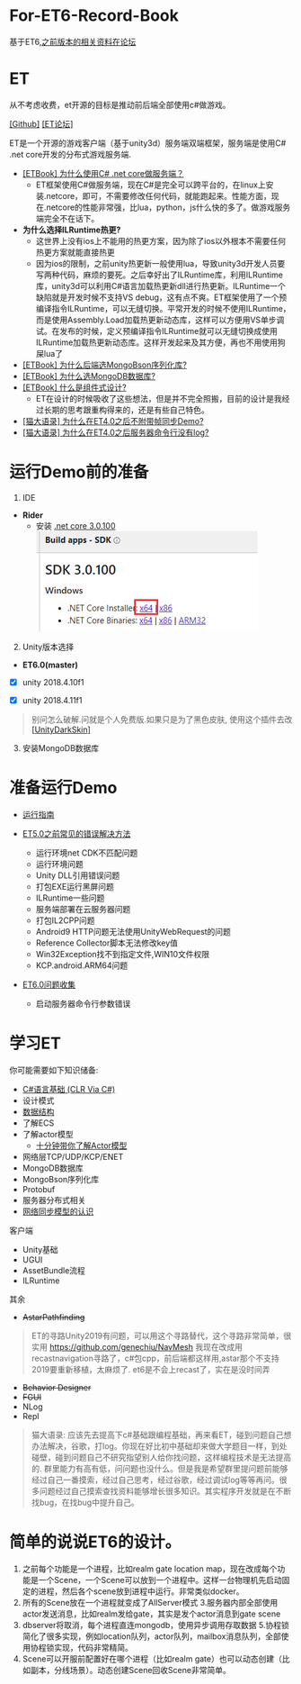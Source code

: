 # For-ET6-Record-Book

基于ET6,[之前版本的相关资料在论坛](https://bbs.honorworkroom.com/forum.php?mod=viewthread&tid=210&extra=page%3D1)

# ET
从不考虑收费，et开源的目标是推动前后端全部使用c#做游戏。

[[Github]](https://github.com/egametang/ET)
[[ET论坛]](https://bbs.honorworkroom.com/forum.php)

ET是一个开源的游戏客户端（基于unity3d）服务端双端框架，服务端是使用C# .net core开发的分布式游戏服务端.


- [[ETBook] 为什么使用C# .net core做服务端？](https://github.com/egametang/ET/blob/master/Book/1.2%E4%B8%BA%E4%BB%80%E4%B9%88%E4%BD%BF%E7%94%A8.net%20core.md)
  - ET框架使用C#做服务端，现在C#是完全可以跨平台的，在linux上安装.netcore，即可，不需要修改任何代码，就能跑起来。性能方面，现在.netcore的性能非常强，比lua，python，js什么快的多了。做游戏服务端完全不在话下。
- **为什么选择ILRuntime热更?**
  - 这世界上没有ios上不能用的热更方案，因为除了ios以外根本不需要任何热更方案就能直接热更
  - 因为ios的限制，之前unity热更新一般使用lua，导致unity3d开发人员要写两种代码，麻烦的要死。之后幸好出了ILRuntime库，利用ILRuntime库，unity3d可以利用C#语言加载热更新dll进行热更新。ILRuntime一个缺陷就是开发时候不支持VS debug，这有点不爽。ET框架使用了一个预编译指令ILRuntime，可以无缝切换。平常开发的时候不使用ILRuntime，而是使用Assembly.Load加载热更新动态库，这样可以方便用VS单步调试。在发布的时候，定义预编译指令ILRuntime就可以无缝切换成使用ILRuntime加载热更新动态库。这样开发起来及其方便，再也不用使用狗屎lua了
- [[ETBook] 为什么后端选MongoBson序列化库?](https://github.com/egametang/ET/blob/master/Book/3.2%E5%BC%BA%E5%A4%A7%E7%9A%84MongoBson%E5%BA%93.md)
- [[ETBook] 为什么选MongoDB数据库?](https://bbs.honorworkroom.com/forum.php?mod=viewthread&tid=183&extra=page%3D1)
- [[ETBook] 什么是组件式设计?](https://github.com/egametang/ET/blob/master/Book/3.3%E4%B8%80%E5%88%87%E7%9A%86%E7%BB%84%E4%BB%B6.md)
  - ET在设计的时候吸收了这些想法，但是并不完全照搬，目前的设计是我经过长期的思考跟重构得来的，还是有些自己特色。
- [[猫大语录] 为什么在ET4.0之后不附带帧同步Demo?](https://bbs.honorworkroom.com/forum.php?mod=viewthread&tid=211&highlight=%E7%8A%B6%E6%80%81%E5%90%8C%E6%AD%A5)
- [[猫大语录] 为什么在ET4.0之后服务器命令行没有log?](https://bbs.honorworkroom.com/forum.php?mod=viewthread&tid=151&highlight=repl)



# 运行Demo前的准备

1. IDE
  - **Rider**
    - 安装 [.net core 3.0.100](https://dotnet.microsoft.com/download/dotnet-core/3.0)
![](Img/netcore30.png)
2. Unity版本选择
  - **ET6.0(master)**

  - [x] unity 2018.4.10f1
  - [x] unity 2018.4.11f1


>别问怎么破解.问就是个人免费版.如果只是为了黑色皮肤, 使用这个插件去改 [[UnityDarkSkin]](https://github.com/Gluschenko/UnityDarkSkin)
3. 安装MongoDB数据库


# 准备运行Demo

- [运行指南](https://github.com/egametang/ET/blob/master/Book/1.1%E8%BF%90%E8%A1%8C%E6%8C%87%E5%8D%97.md)

- [ET5.0之前常见的错误解决方法](https://bbs.honorworkroom.com/forum.php?mod=viewthread&tid=203&extra=page%3D1)
  - 运行环境net CDK不匹配问题
  - 运行环境问题
  - Unity DLL引用错误问题
  - 打包EXE运行黑屏问题
  - ILRuntime一些问题
  - 服务端部署在云服务器问题
  - 打包IL2CPP问题
  - Android9 HTTP问题无法使用UnityWebRequest的问题
  - Reference Collector脚本无法修改key值
  - Win32Exception找不到指定文件,WIN10文件权限
  - KCP.android.ARM64问题
- [ET6.0问题收集](https://bbs.honorworkroom.com/forum.php?mod=viewthread&tid=239&page=1&extra=#pid645)
  - 启动服务器命令行参数错误


# 学习ET


你可能需要如下知识储备:
- [C#语言基础 (CLR Via C#)](/Base/CSharp.md)
- 设计模式
- [数据结构](/Base/DataStructure.md)
- 了解ECS
- 了解actor模型
  - [十分钟带你了解Actor模型](https://www.brianstorti.com/the-actor-model/)
- 网络层TCP/UDP/KCP/ENET
- MongoDB数据库
- MongoBson序列化库
- Protobuf
- 服务器分布式相关
- [网络同步模型的认识](https://www.gameres.com/849046.html?tdsourcetag=s_pcqq_aiomsg)

客户端
- Unity基础
- UGUI
- AssetBundle流程
- ILRuntime

其余
- ~~AstarPathfinding~~
> ET的寻路Unity2019有问题，可以用这个寻路替代，这个寻路非常简单，很实用
https://github.com/genechiu/NavMesh
我现在改成用recastnavigation寻路了，c#包cpp，前后端都这样用,astar那个不支持2019要重新移植，太麻烦了. et6是不会上recast了，实在是没时间弄

- ~~Behavior Designer~~
- ~~FGUI~~
- NLog
- Repl


>猫大语录:
应该先去提高下c#基础跟编程基础，再来看ET，碰到问题自己想办法解决，谷歌，打log。你现在好比初中基础却来做大学题目一样，到处碰壁，碰到问题自己不研究指望别人给你找问题，这样编程技术是无法提高的.
群里能力有高有低，问问题也没什么。但是我是希望群里提问题前能够经过自己一番摸索，经过自己思考，经过谷歌，经过调试log等等再问。很多问题经过自己摸索查找资料能够增长很多知识。其实程序开发就是在不断找bug，在找bug中提升自己。




# 简单的说说ET6的设计。

1. 之前每个功能是一个进程，比如realm gate location map，现在改成每个功能是一个Scene，一个Scene可以放到一个进程中。这样一台物理机先启动固定的进程，然后各个scene放到进程中运行。非常类似docker。
2. 所有的Scene放在一个进程就变成了AllServer模式
3.服务器内部全部使用actor发送消息，比如realm发给gate，其实是发个actor消息到gate scene
4. dbserver将取消，每个进程直连mongodb，使用异步调用存取数据
5.协程锁简化了很多实现，例如location队列，actor队列，mailbox消息队列，全部使用协程锁实现，代码非常精简。
6. Scene可以开服前配置好在哪个进程（比如realm gate）也可以动态创建（比如副本，分线场景）。动态创建Scene回收Scene非常简单。
